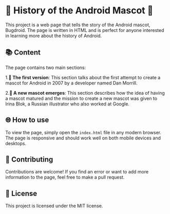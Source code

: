 # 🤖 History of the Android Mascot 🤖

This project is a web page that tells the story of the Android mascot, Bugdroid. The page is written in HTML and is perfect for anyone interested in learning more about the history of Android.

## 📚 Content

The page contains two main sections:

1.**🚀 The first version**: This section talks about the first attempt to create a mascot for Android in 2007 by a developer named Dan Morrill.

2.**🎨 A new mascot emerges**: This section describes how the idea of having a mascot matured and the mission to create a new mascot was given to Irina Blok, a Russian illustrator who also worked at Google.

## 🌐 How to use

To view the page, simply open the `index.html` file in any modern browser. The page is responsive and should work well on both mobile devices and desktops.

## 👥 Contributing

Contributions are welcome! If you find an error or want to add more information to the page, feel free to make a pull request.

## 📜 License

This project is licensed under the MIT license.
